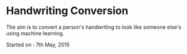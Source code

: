 # Handwriting Conversion
The aim is to convert a person's handwriting to look like someone else's using machine learning.

Started on : 7th May, 2015
